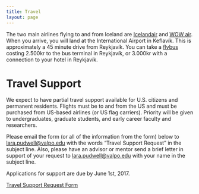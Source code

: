 ```yaml
---
title: Travel
layout: page
---
```


The two main airlines flying to and from Iceland are [Icelandair][icelandair]
and [WOW air][wowair]. When you arrive, you will land at the International
Airport in Keflavík. This is approximately a 45 minute drive from Reykjavík. You
can take a [flybus][flybus] costing 2.500kr to the bus terminal in Reykjavík, or
3.000kr with a connection to your hotel in Reykjavík.  

# Travel Support

We expect to have partial travel support available for U.S. citizens and
permanent residents. Flights must be to and from the US and must be purchased
from US-based airlines (or US flag carriers). Priority will be given to
undergraduates, graduate students, and early career faculty and researchers.

Please email the form (or all of the information from the form) below to
lara.pudwell@valpo.edu with the words “Travel Support Request” in the
subject line. Also, please have an advisor or mentor send a brief letter in
support of your request to lara.pudwell@valpo.edu with your name in the
subject line.

Applications for support are due by June 1st, 2017.

[Travel Support Request Form][form]

[icelandair]: http://www.icelandair.com
[wowair]: http://www.wowair.com
[flybus]: http://www.flybus.is
[form]: /assets/pdf/PP2017TravelForm.pdf
